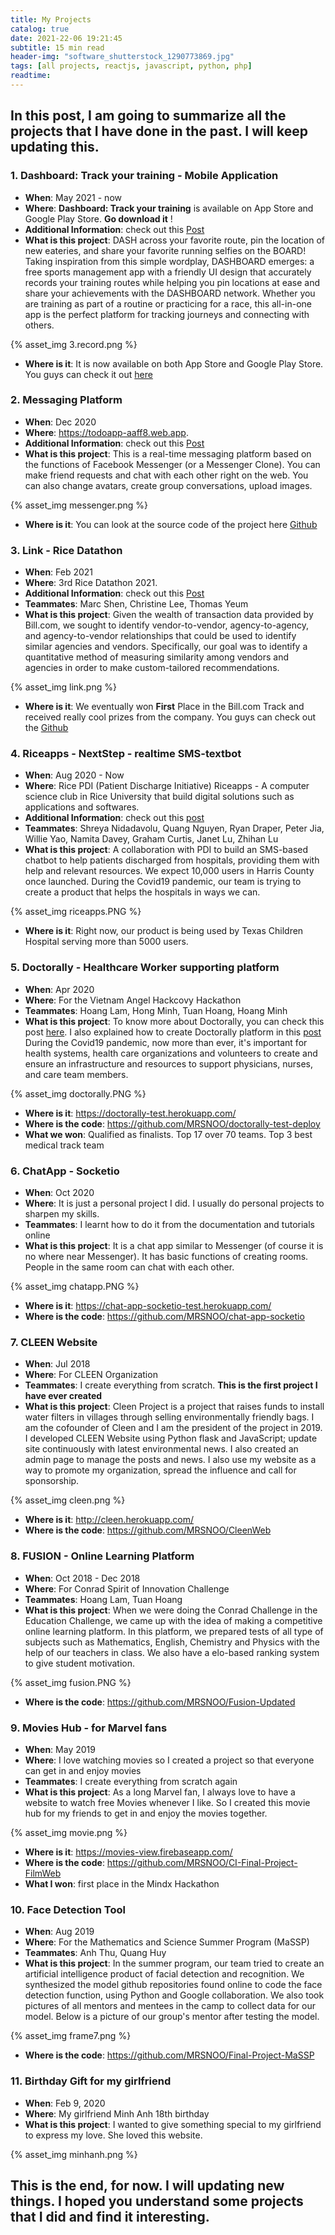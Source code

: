 ```yaml
---
title: My Projects
catalog: true
date: 2021-22-06 19:21:45
subtitle: 15 min read
header-img: "software_shutterstock_1290773869.jpg"
tags: [all projects, reactjs, javascript, python, php]
readtime:
---
```


## In this post, I am going to summarize all the projects that I have done in the past. I will keep updating this. 

### 1. Dashboard: Track your training - Mobile Application 
- **When**: May 2021 - now
- **Where**: **Dashboard: Track your training** is available on App Store and Google Play Store. **Go download it** !
- **Additional Information**: check out this [Post](https://decodecraft.com/Dashboard-App/)
- **What is this project**: DASH across your favorite route, pin the location of new eateries, and share your favorite running selfies on the BOARD! Taking inspiration from this simple wordplay, DASHBOARD emerges: a free sports management app with a friendly UI design that accurately records your training routes while helping you pin locations at ease and share your achievements with the DASHBOARD network. Whether you are training as part of a routine or practicing for a race, this all-in-one app is the perfect platform for tracking journeys and connecting with others.

{% asset_img 3.record.png %}

- **Where is it**: It is now available on both App Store and Google Play Store. You guys can check it out [here]("https://linktr.ee/quangnguyen14")

### 2. Messaging Platform 
- **When**: Dec 2020
- **Where**: https://todoapp-aaff8.web.app.
- **Additional Information**: check out this [Post](https://decodecraft.com/MessengerClone/)
- **What is this project**: This is a real-time messaging platform based on the functions of Facebook Messenger (or a Messenger Clone). You can make friend requests and chat with each other right on the web. You can also change avatars, create group conversations, upload images.

{% asset_img messenger.png %}

- **Where is it**: You can look at the source code of the project here [Github]("https://github.com/QuangNg14/Messenger-Clone-New")

### 3. Link - Rice Datathon 
- **When**: Feb 2021
- **Where**: 3rd Rice Datathon 2021.
- **Additional Information**: check out this [Post](https://devpost.com/software/link-ot1d9k?ref_content=contribution-prompt&ref_feature=engagement&ref_medium=email&utm_campaign=contribution-prompt&utm_content=contribution_reminder&utm_medium=email&utm_source=transactional#app-team)
- **Teammates**: Marc Shen, Christine Lee, Thomas Yeum
- **What is this project**: Given the wealth of transaction data provided by Bill.com, we sought to identify vendor-to-vendor, agency-to-agency, and agency-to-vendor relationships that could be used to identify similar agencies and vendors. Specifically, our goal was to identify a quantitative method of measuring similarity among vendors and agencies in order to make custom-tailored recommendations.

{% asset_img link.png %}

- **Where is it**: We eventually won **First** Place in the Bill.com Track and received really cool prizes from the company. You guys can check out the [Github]("https://github.com/QuangNg14/Datathon")


### 4. Riceapps - NextStep - realtime SMS-textbot
- **When**: Aug 2020 - Now
- **Where**: Rice PDI (Patient Discharge Initiative) Riceapps - A computer science club in Rice University that build digital solutions such as applications and softwares.
- **Additional Information**: check out this [post](https://medium.com/riceapps/riceapps-2020-2021-projects-a9b705391790)
- **Teammates**: Shreya Nidadavolu, Quang Nguyen, Ryan Draper, Peter Jia, Willie Yao, Namita Davey, Graham Curtis, Janet Lu, Zhihan Lu
- **What is this project**: A collaboration with PDI to build an SMS-based chatbot to help patients discharged from hospitals, providing them with help and relevant resources. We expect 10,000 users in Harris County once launched. During the Covid19 pandemic, our team is trying to create a product that helps the hospitals in ways we can.

{% asset_img riceapps.PNG %}

- **Where is it**: Right now, our product is being used by Texas Children Hospital serving more than 5000 users.


### 5. Doctorally - Healthcare Worker supporting platform 
- **When**: Apr 2020
- **Where**: For the Vietnam Angel Hackcovy Hackathon 
- **Teammates**: Hoang Lam, Hong Minh, Tuan Hoang, Hoang Minh
- **What is this project**: To know more about Doctorally, you can check this post [here](https://devpost.com/software/doctorally). I also explained how to create Doctorally platform in this [post](https://decodecraft.com/Doctorally/)
 During the Covid19 pandemic, now more than ever, it's important for health systems, health care organizations and volunteers to create and ensure an infrastructure and resources to support physicians, nurses, and care team members.

{% asset_img doctorally.PNG %}

- **Where is it**: https://doctorally-test.herokuapp.com/
- **Where is the code**: https://github.com/MRSNOO/doctorally-test-deploy
- **What we won**: Qualified as finalists. Top 17 over 70 teams. Top 3 best medical track team

### 6. ChatApp - Socketio
- **When**: Oct 2020
- **Where**: It is just a personal project I did. I usually do personal projects to sharpen my skills.
- **Teammates**: I learnt how to do it from the documentation and tutorials online
- **What is this project**: It is a chat app similar to Messenger (of course it is no where near Messenger). It has basic functions of creating rooms. People in the same room can chat with each other.

{% asset_img chatapp.PNG %}

- **Where is it**: https://chat-app-socketio-test.herokuapp.com/
- **Where is the code**: https://github.com/MRSNOO/chat-app-socketio

### 7. CLEEN Website
- **When**: Jul 2018
- **Where**: For CLEEN Organization 
- **Teammates**: I create everything from scratch. **This is the first project I have ever created**
- **What is this project**: Cleen Project is a project that raises funds to install water filters in villages through selling environmentally friendly bags. I am the cofounder of Cleen and I am the president of the project in 2019. I developed CLEEN Website using Python flask and JavaScript; update site continuously with latest environmental news. I also created an admin page to manage the posts and news. I also use my website as a way to promote my organization, spread the influence and call for sponsorship.

{% asset_img cleen.png %}

- **Where is it**: http://cleen.herokuapp.com/
- **Where is the code**: https://github.com/MRSNOO/CleenWeb 

### 8. FUSION - Online Learning Platform
- **When**: Oct 2018 - Dec 2018
- **Where**: For Conrad Spirit of Innovation Challenge  
- **Teammates**: Hoang Lam, Tuan Hoang
- **What is this project**: When we were doing the Conrad Challenge in the Education Challenge, we came up with the idea of making a competitive online learning platform. In this platform, we prepared tests of all type of subjects such as Mathematics, English, Chemistry and Physics with the help of our teachers in class. We also have a elo-based ranking system to give student motivation. 

{% asset_img fusion.PNG %}

- **Where is the code**: https://github.com/MRSNOO/Fusion-Updated


### 9. Movies Hub - for Marvel fans
- **When**: May 2019
- **Where**: I love watching movies so I created a project so that everyone can get in and enjoy movies 
- **Teammates**: I create everything from scratch again 
- **What is this project**: As a long Marvel fan, I always love to have a website to watch free Movies whenever I like. So I created this movie hub for my friends to get in and enjoy the movies together.

{% asset_img movie.png %}

- **Where is it**: https://movies-view.firebaseapp.com/
- **Where is the code**: https://github.com/MRSNOO/CI-Final-Project-FilmWeb 
- **What I won**: first place in the Mindx Hackathon

### 10. Face Detection Tool
- **When**: Aug 2019
- **Where**: For the Mathematics and Science Summer Program (MaSSP) 
- **Teammates**: Anh Thu, Quang Huy
- **What is this project**: In the summer program, our team tried to create an artificial intelligence product of facial detection and recognition. We synthesized the model github repositories found online to code the face detection function, using Python and Google collaboration. We also took pictures of all mentors and mentees in the camp to collect data for our model. Below is a picture of our group's mentor after testing the model.

{% asset_img frame7.png %}

- **Where is the code**: https://github.com/MRSNOO/Final-Project-MaSSP
###

### 11. Birthday Gift for my girlfriend
- **When**: Feb 9, 2020
- **Where**: My girlfriend Minh Anh 18th birthday
- **What is this project**: I wanted to give something special to my girlfriend to express my love. She loved this website. 

{% asset_img minhanh.png %}


## This is the end, for now. I will updating new things. I hoped you understand some projects that I did and find it interesting.






